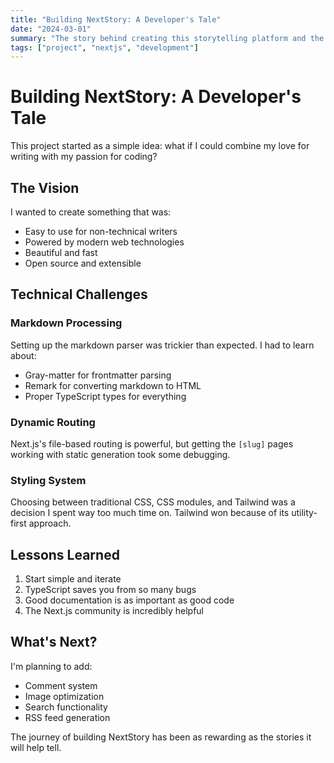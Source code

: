 ```yaml
---
title: "Building NextStory: A Developer's Tale"
date: "2024-03-01"
summary: "The story behind creating this storytelling platform and the challenges I overcame"
tags: ["project", "nextjs", "development"]
---
```


# Building NextStory: A Developer's Tale

This project started as a simple idea: what if I could combine my love for writing with my passion for coding?

## The Vision

I wanted to create something that was:
- Easy to use for non-technical writers
- Powered by modern web technologies
- Beautiful and fast
- Open source and extensible

## Technical Challenges

### Markdown Processing
Setting up the markdown parser was trickier than expected. I had to learn about:
- Gray-matter for frontmatter parsing
- Remark for converting markdown to HTML
- Proper TypeScript types for everything

### Dynamic Routing
Next.js's file-based routing is powerful, but getting the `[slug]` pages working with static generation took some debugging.

### Styling System
Choosing between traditional CSS, CSS modules, and Tailwind was a decision I spent way too much time on. Tailwind won because of its utility-first approach.

## Lessons Learned

1. Start simple and iterate
2. TypeScript saves you from so many bugs
3. Good documentation is as important as good code
4. The Next.js community is incredibly helpful

## What's Next?

I'm planning to add:
- Comment system
- Image optimization
- Search functionality
- RSS feed generation

The journey of building NextStory has been as rewarding as the stories it will help tell.